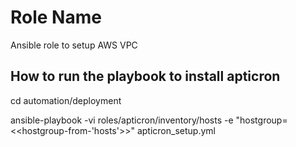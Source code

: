 Role Name
=========


Ansible role to setup AWS VPC

How to run the playbook to install apticron
----------------


cd automation/deployment

ansible-playbook -vi roles/apticron/inventory/hosts -e "hostgroup=<<hostgroup-from-'hosts'>>"  apticron_setup.yml


